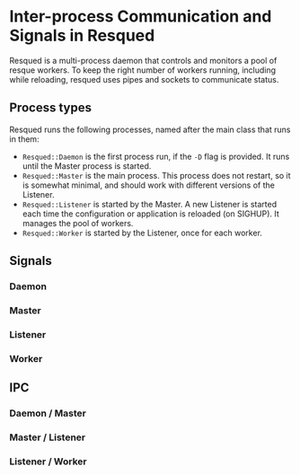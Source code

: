 # Inter-process Communication and Signals in Resqued

Resqued is a multi-process daemon that controls and monitors a pool of resque workers. To keep the right number of workers running, including while reloading, resqued uses pipes and sockets to communicate status.

## Process types

Resqued runs the following processes, named after the main class that runs in them:

* `Resqued::Daemon` is the first process run, if the `-D` flag is provided. It runs until the Master process is started.
* `Resqued::Master` is the main process. This process does not restart, so it is somewhat minimal, and should work with different versions of the Listener.
* `Resqued::Listener` is started by the Master. A new Listener is started each time the configuration or application is reloaded (on SIGHUP). It manages the pool of workers.
* `Resqued::Worker` is started by the Listener, once for each worker.

## Signals

### Daemon

### Master

### Listener

### Worker


## IPC

### Daemon / Master

### Master / Listener

### Listener / Worker
